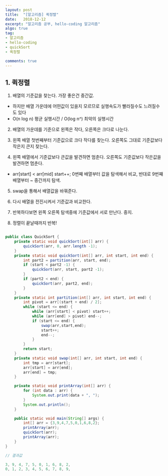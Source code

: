 ```yaml
---
layout: post
title:  "[알고리즘] 퀵정렬"
date:   2018-12-12
excerpt: "알고리즘 공부, hello-coding 알고리즘"
algo: true
tag:
- 알고리즘
- hello-coding
- quickSort
- 퀵정렬

comments: true
---
```


## 1. 퀵정렬

1) 배열의 기준값을 찾는다. 가장 좋은건 중간값.

* 하지만 배열 가운데에 어떤값이 있을지 모르므로 실행속도가 빨라질수도 느려질수도 있다
* O(n log n) 평균 실행시간 / O(log n^) 최악의 실행시간

2) 배열의 가운데를 기준으로 왼쪽은 작다, 오른쪽은 크다로 나눈다.

3) 왼쪽 배열 첫번째부터 기준값으로 크다 작다를 찾는다. 오른쪽도 그대로 기준값보다 작은지 큰지 찾는다.

4) 왼쪽 배열에서 기준값보다 큰값을 발견하면 멈춘다. 오른쪽도 기준값보다 작은값을 발견하면 멈춘다.

* arr[start] < arr[mid] start++; 0번째 배열부터 값을 탐색해서 비교, 반대로 9번쨰 배열부터 ~ 중간까지 탐색.

5) swap을 통해서 배열값을 바꿔준다.

6) 다시 배열을 전진시켜서 기준값과 비교한다.

7) 반복하다보면 왼쪽 오른쪽 탐색중에 기준값에서 서로 만난다. 중지.

8) 정렬이 끝날때까지 반복!

```java

public class QuickSort {
    private static void quickSort(int[] arr) {
        quickSort(arr, 0, arr.length -1);
    }
    private static void quickSort(int[] arr, int start, int end) {
        int part2 = partition(arr, start, end);
        if (start < part2 -1) {
            quickSort(arr, start, part2 -1);
        }
        if (part2 < end) {
            quickSort(arr, part2, end);
        }
    }
    private static int partition(int[] arr, int start, int end) {
        int pivot = arr[(start + end) / 2];
        while (start <= end) {
            while (arr[start] < pivot) start++;
            while (arr[end] > pivot) end--;
            if (start <= end) {
                swap(arr,start,end);
                start++;
                end--;
            }
        }
        return start;
    }
    private static void swap(int[] arr, int start, int end) {
        int tmp = arr[start];
        arr[start] = arr[end];
        arr[end] = tmp;
    }

    private static void printArray(int[] arr) {
        for (int data : arr) {
            System.out.print(data + ", ");
        }
        System.out.println();
    }

    public static void main(String[] args) {
        int[] arr = {3,9,4,7,5,0,1,6,8,2};
        printArray(arr);
        quickSort(arr);
        printArray(arr);
    }
}

// 결과값

3, 9, 4, 7, 5, 0, 1, 6, 8, 2, 
0, 1, 2, 3, 4, 5, 6, 7, 8, 9, 

```
